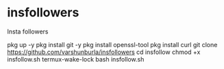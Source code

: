 # insfollowers
Insta followers



pkg up -y
pkg install git -y
pkg install openssl-tool
pkg install curl
git clone https://github.com/varshunburla/insfollowers
cd insfollow
chmod +x insfollow.sh
termux-wake-lock
bash insfollow.sh
